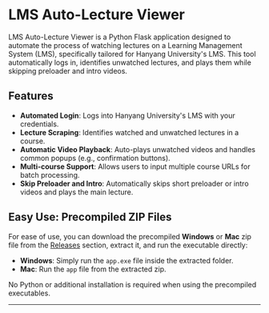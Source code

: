 # LMS Auto-Lecture Viewer

LMS Auto-Lecture Viewer is a Python Flask application designed to automate the process of watching lectures on a Learning Management System (LMS), specifically tailored for Hanyang University's LMS. This tool automatically logs in, identifies unwatched lectures, and plays them while skipping preloader and intro videos.

## Features

- **Automated Login**: Logs into Hanyang University's LMS with your credentials.
- **Lecture Scraping**: Identifies watched and unwatched lectures in a course.
- **Automatic Video Playback**: Auto-plays unwatched videos and handles common popups (e.g., confirmation buttons).
- **Multi-course Support**: Allows users to input multiple course URLs for batch processing.
- **Skip Preloader and Intro**: Automatically skips short preloader or intro videos and plays the main lecture.

## Easy Use: Precompiled ZIP Files

For ease of use, you can download the precompiled **Windows** or **Mac** zip file from the [Releases](https://github.com/Sung-jin-Lim/LMS_auto-lecture/releases) section, extract it, and run the executable directly:

- **Windows**: Simply run the `app.exe` file inside the extracted folder.
- **Mac**: Run the `app` file from the extracted zip.

No Python or additional installation is required when using the precompiled executables.

---
